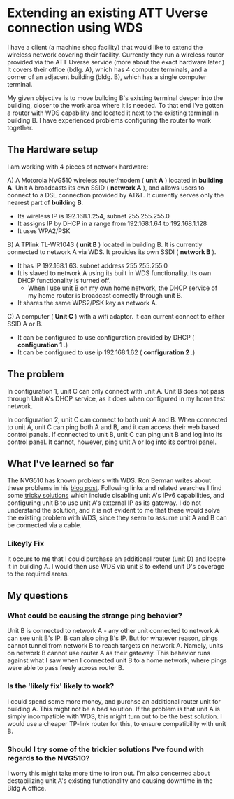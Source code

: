 # Extending an existing ATT Uverse connection using WDS

I have a client (a machine shop facility) that would like to extend the wireless network covering their facility. Currently they run a wireless router provided via the ATT Uverse service (more about the exact hardware later.) It covers their office (bdlg. A), which has 4 computer terminals, and a corner of an adjacent building (bldg. B), which has a single computer terminal.

My given objective is to move building B's existing terminal deeper into the building, closer to the work area where it is needed. To that end I've gotten a router with WDS capability and located it next to the existing terminal in building B. I have experienced problems configuring the router to work together.


## The Hardware setup

I am working with 4 pieces of network hardware:

A) A Motorola NVG510 wireless router/modem ( **unit A** ) located in **building A**. Unit A broadcasts its own SSID ( **network A** ), and allows users to connect to a DSL connection provided by AT&T. It currently serves only the nearest part of **building B**.
- Its wireless IP is 192.168.1.254, subnet 255.255.255.0
- It assigns IP by DHCP in a range from 192.168.1.64 to 192.168.1.128
- It uses WPA2/PSK

B) A TPlink TL-WR1043 ( **unit B** ) located in building B. It is currently connected to network A via WDS. It provides its own SSDI ( **network B** ).
- It has IP 192.168.1.63. subnet address 255.255.255.0
- It is slaved to network A using its built in WDS functionality. Its own DHCP functionality is turned off.
  - When I use unit B on my own home network, the DHCP service of my home router is broadcast correctly through unit B.
- It shares the same WPS2/PSK key as network A.

C) A computer ( **Unit C** ) with a wifi adaptor. It can current connect to either SSID A or B.
- It can be configured to use configuration provided by DHCP ( **configuration 1** .)
- It can be configured to use ip 192.168.1.62 ( **configuration 2** .)

## The problem

In configuration 1, unit C can only connect with unit A. Unit B does not pass through Unit A's DHCP service, as it does when configured in my home test network.

In configuration 2, unit C can connect to both unit A and B. When connected to unit A, unit C can ping both A and  B, and it can access their web based control panels. If connected to unit B, unit C can ping unit B and log into its control panel. It cannot, however, ping unit A or log into its control panel. 


## What I've learned so far

The NVG510 has known problems with WDS. Ron Berman writes about these problems in his [blog post](http://www.ron-berman.com/2011/11/24/motorola-nvg510-help-page-for-att-u-verse-users/). Following links and related searches I find some [tricky solutions](http://forums.att.com/t5/Features-and-How-To/NVG510-Bridge-Mode/m-p/2928989#M29846) which include disabling unit A's IPv6 capabilities, and configuring unit B to use unit A's external IP as its gateway. I do not understand the solution, and it is not evident to me that these would solve the existing problem with WDS, since they seem to assume unit A and B can be connected via a cable.


### Likeyly Fix
It occurs to me that I could purchase an additional router (unit D) and locate it in building A. I would then use WDS via unit B to extend unit D's coverage to the required areas.

## My questions

### What could be causing the strange ping behavior?
Unit B is connected to network A - any other unit connected to network A can see unit B's IP. B can also ping B's IP. But for whatever reason, pings cannot tunnel from network B to reach targets on network A. Namely, units on network B cannot use router A as their gateway. This behavior runs against what I saw when I connected unit B to a home network, where pings were able to pass freely across router B.

### Is the 'likely fix' likely to work?
I could spend some more money, and purchse an additional router unit for building A. This might not be a bad solution. If the problem is that unit A is simply incompatible with WDS, this might turn out to be the best solution. I would use a cheaper TP-link router for this, to ensure compatibility with unit B.

### Should I try some of the trickier solutions I've found with regards to the NVG510?
I worry this might take more time to iron out. I'm also concerned about destabilizing unit A's existing functionality and causing downtime in the Bldg A office.

